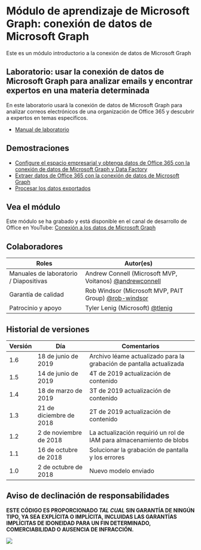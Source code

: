 # Módulo de aprendizaje de Microsoft Graph: conexión de datos de Microsoft Graph

Este es un módulo introductorio a la conexión de datos de Microsoft Graph

## Laboratorio: usar la conexión de datos de Microsoft Graph para analizar emails y encontrar expertos en una materia determinada

En este laboratorio usará la conexión de datos de Microsoft Graph para analizar correos electrónicos de una organización de Office 365 y descubrir a expertos en temas específicos.

- [Manual de laboratorio](./Lab.md)

## Demostraciones

- [Configure el espacio empresarial y obtenga datos de Office 365 con la conexión de datos de Microsoft Graph y Data Factory](./Demos/01-setup)
- [Extraer datos de Office 365 con la conexión de datos de Microsoft Graph](./Demos/02-extract)
- [Procesar los datos exportados](./Demos/03-app)

## Vea el módulo

Este módulo se ha grabado y está disponible en el canal de desarrollo de Office en YouTube: [Conexión a los datos de Microsoft Graph](https://youtu.be/6IJ7W8IXeJ4)

## Colaboradores

| Roles | Autor(es) |
| -------------------- | ------------------------------------------------------------------------------------- |
| Manuales de laboratorio / Diapositivas | Andrew Connell (Microsoft MVP, Voitanos) [@andrewconnell](//github.com/andrewconnell) |
| Garantía de calidad | Rob Windsor (Microsoft MVP, PAIT Group) [@rob-windsor](//github.com/rob-windsor) |
| Patrocinio y apoyo | Tyler Lenig (Microsoft) [@tlenig](//github.com/tlenig) |

## Historial de versiones

| Versión | Día | Comentarios  |
| ------- | ----------------- | ------------------------------------------------ |
| 1.6 | 18 de junio de 2019 | Archivo léame actualizado para la grabación de pantalla actualizada |
| 1.5 | 14 de junio de 2019 | 4T de 2019 actualización de contenido |
| 1.4 | 18 de marzo de 2019 | 3T de 2019 actualización de contenido |
| 1.3 | 21 de diciembre de 2018 | 2T de 2019 actualización de contenido |
| 1.2 | 2 de noviembre de 2018 | La actualización requirió un rol de IAM para almacenamiento de blobs |
| 1.1 | 16 de octubre de 2018 | Solucionar la grabación de pantalla y los errores |
| 1.0 | 2 de octubre de 2018 | Nuevo modelo enviado  |

## Aviso de declinación de responsabilidades

**ESTE CÓDIGO ES PROPORCIONADO _TAL CUAL_ SIN GARANTÍA DE NINGÚN TIPO, YA SEA EXPLÍCITA O IMPLÍCITA, INCLUIDAS LAS GARANTÍAS IMPLÍCITAS DE IDONEIDAD PARA UN FIN DETERMINADO, COMERCIABILIDAD O AUSENCIA DE INFRACCIÓN.**

<img src="https://telemetry.sharepointpnp.com/msgraph-training-dataconnect" />
